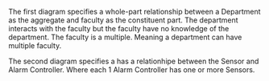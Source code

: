 The first diagram specifies a whole-part relationship between a Department as the aggregate and faculty as the constituent part. The department interacts with the faculty but the faculty have no knowledge of the department. The faculty is a multiple. Meaning a department can have multiple faculty.

The second diagram specifies a has a relationhipe between the Sensor and Alarm Controller. Where each 1 Alarm Controller has one or more Sensors.